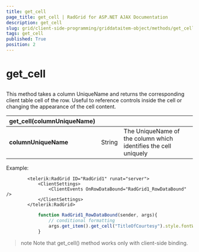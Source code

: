 ```yaml
---
title: get_cell
page_title: get_cell | RadGrid for ASP.NET AJAX Documentation
description: get_cell
slug: grid/client-side-programming/griddataitem-object/methods/get_cell
tags: get_cell
published: True
position: 2
---
```


# get_cell



## 

This method takes a column UniqueName and returns the corresponding client table cell of the row. Useful to reference controls inside the cell or changing the appearance of the cell content.


|  **get_cell(columnUniqueName)**  |  |  |
| ------ | ------ | ------ |
| **columnUniqueName** |String|The UniqueName of the column which identifies the cell uniquely|

Example:

````ASPNET
	    <telerik:RadGrid ID="RadGrid1" runat="server">
	        <ClientSettings>
	            <ClientEvents OnRowDataBound="RadGrid1_RowDataBound" />
	        </ClientSettings>
	    </telerik:RadGrid>
````



````JavaScript
	        function RadGrid1_RowDataBound(sender, args){
	            // conditional formatting
	            args.get_item().get_cell("TitleOfCourtesy").style.fontWeight = (args.get_dataItem()["TitleOfCourtesy"] == "Dr.") ? "bold" : "normal";
	        } 
````



>note Note that get_cell() method works only with client-side binding.
>


